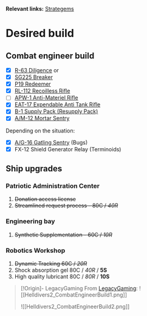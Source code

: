 **Relevant links:** [Strategems]

# Desired build

## Combat engineer build

- [x] [R-63 Diligence] or
- [x] [SG225 Breaker]
- [x] [P19 Redeemer]
- [x] [RL-112 Recoilless Rifle]
- [ ] [APW-1 Anti-Materiel Rifle]
- [x] [EAT-17 Expendable Anti Tank Rifle]
- [x] [B-1 Supply Pack (Resupply Pack)]
- [x] [A/M-12 Mortar Sentry]

Depending on the situation:

- [x] [A/G-16 Gatling Sentry] (Bugs)
- [x] FX-12 Shield Generator Relay (Terminoids)

## Ship upgrades

### Patriotic Administration Center

1. ~~Donation access license~~
2. ~~Streamlined request process - 80C / *40R*~~

### Engineering bay

1. ~~Synthetic Supplementation - 60C / *10R*~~

### Robotics Workshop

1. ~~Dynamic Tracking 60C / *20R*~~
2. Shock absorption gel 80C / *40R* / **5S**
3. High quality lubricant 80C / *80R* / **10S**

> [!Origin]- LegacyGaming
> From [LegacyGaming]:
> ![[Helldivers2_CombatEngineerBuild1.png]]
>
> ![[Helldivers2_CombatEngineerBuild2.png]]

[A/G-16 Gatling Sentry]: https://helldivers.fandom.com/wiki/A/G-16_Gatling_Sentry
[A/M-12 Mortar Sentry]: https://helldivers.fandom.com/wiki/A/M-12_Mortar_Sentry
[APW-1 Anti-Materiel Rifle]: https://helldivers.fandom.com/wiki/APW-1_Anti-Materiel_Rifle
[B-1 Supply Pack (Resupply Pack)]: https://helldivers.fandom.com/wiki/Resupply_Pack
[LegacyGaming]: https://www.youtube.com/watch?v=m6j8s-6Cymw&ab_channel=LegacyGaming
[P19 Redeemer]: https://helldivers-ii.fandom.com/wiki/P-19_Redeemer
[R-63 Diligence]: https://helldivers-ii.fandom.com/wiki/R-63_Diligence
[RL-112 Recoilless Rifle]: https://helldivers.fandom.com/wiki/RL-112_Recoilless_Rifle
[SG225 Breaker]: https://helldivers.fandom.com/wiki/SG-225_Breaker
[Strategems]: https://helldivers.fandom.com/wiki/Stratagems_(Helldivers_2)
[EAT-17 Expendable Anti Tank Rifle]: https://helldivers.fandom.com/wiki/EAT-17
